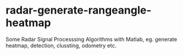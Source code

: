 # radar-generate-rangeangle-heatmap
Some Radar Signal Processsing Algorithms with Matlab, eg. generate heatmap, detection, clussting, odometry etc.
